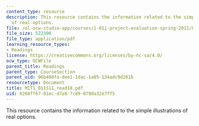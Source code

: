 ```yaml
---
content_type: resource
description: This resource contains the information related to the simple illustrations
  of real options.
file: /ol-ocw-studio-app/courses/1-011-project-evaluation-spring-2011/8268ff6701ecd7a87c89079da32e7ff5_MIT1_011S11_read18.pdf
file_size: 522300
file_type: application/pdf
learning_resource_types:
- Readings
license: https://creativecommons.org/licenses/by-nc-sa/4.0/
ocw_type: OCWFile
parent_title: Readings
parent_type: CourseSection
parent_uid: 96b480fa-dee1-1dac-1a05-134adc9d261b
resourcetype: Document
title: MIT1_011S11_read18.pdf
uid: 8268ff67-01ec-d7a8-7c89-079da32e7ff5
---
```

This resource contains the information related to the simple illustrations of real options.